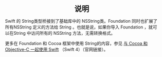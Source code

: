 <center>
  <font size="5">
  	<b>说明</b>
  </font>
</center>

Swift 的 String类型桥接到了基础库中的 NSString类。Foundation 同时也扩展了所有NSString 定义的方法给 String 。也就是说，如果你导入 Foundation ，就可以在String 中访问所有的 NSString 方法，无需转换格式。

更多在 Foundation 和 Cocoa 框架中使用 String的内容，参见 [与 Cocoa 和 Objective-C 一起使用 Swift](https://developer.apple.com/library/content/documentation/Swift/Conceptual/BuildingCocoaApps/index.html#//apple_ref/doc/uid/TP40014216) （Swift 4）（官网链接）。

